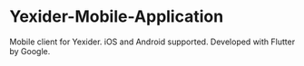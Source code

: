 # Yexider-Mobile-Application
Mobile client for Yexider. iOS and Android supported. Developed with Flutter by Google.
